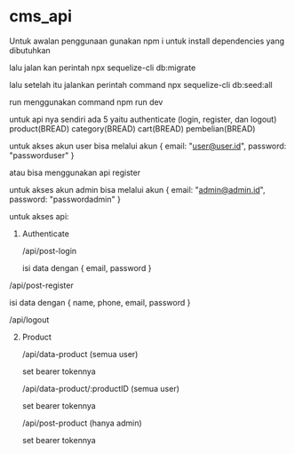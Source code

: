 # cms_api

Untuk awalan penggunaan gunakan npm i untuk install dependencies yang dibutuhkan

lalu jalan kan perintah
npx sequelize-cli db:migrate

lalu setelah itu jalankan perintah command
npx sequelize-cli db:seed:all

run menggunakan command 
npm run dev

untuk api nya sendiri ada 5 yaitu 
authenticate (login, register, dan logout)
product(BREAD)
category(BREAD)
cart(BREAD)
pembelian(BREAD)

untuk akses akun user bisa melalui akun 
{
  email: "user@user.id",
  password: "passworduser"
}

atau bisa menggunakan api register

untuk akses akun admin bisa melalui akun 
{
  email: "admin@admin.id",
  password: "passwordadmin"
}

untuk akses api:
1. Authenticate

   /api/post-login

   isi data dengan
   {
     email,
     password
   }

  /api/post-register
  
  isi data dengan
   {
     name,
     phone,
     email,
     password
   }

   /api/logout

2. Product

   /api/data-product  (semua user)

   set bearer tokennya

   /api/data-product/:productID  (semua user)

   set bearer tokennya

   /api/post-product (hanya admin)

   set bearer tokennya

   

   
